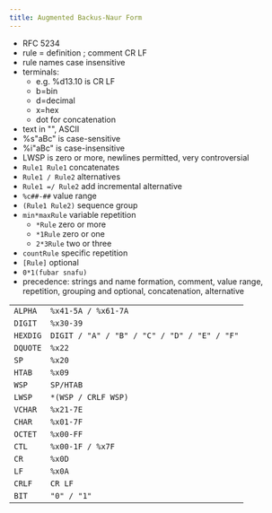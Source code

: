 ```yaml
---
title: Augmented Backus-Naur Form
---
```


- RFC 5234
- rule = definition ; comment CR LF
- rule names case insensitive
- terminals:
  - e.g. %d13.10 is CR LF
  - b=bin
  - d=decimal
  - x=hex
  - dot for concatenation
- text in "", ASCII
- %s"aBc" is case-sensitive
- %i"aBc" is case-insensitive
- LWSP is zero or more, newlines permitted, very controversial
- `Rule1 Rule1` concatenates
- `Rule1 / Rule2` alternatives
- `Rule1 =/ Rule2` add incremental alternative
- `%c##-##` value range
- `(Rule1 Rule2)` sequence group
- `min*maxRule` variable repetition
  - `*Rule` zero or more
  - `*1Rule` zero or one
  - `2*3Rule` two or three
- `countRule` specific repetition
- `[Rule]` optional
- `0*1(fubar snafu)`
- precedence: strings and name formation, comment, value range, repetition, grouping and optional, concatenation, alternative

<table>
<tr><td><code>ALPHA</code></td><td><code>%x41-5A / %x61-7A</code></td></tr>
<tr><td><code>DIGIT</code></td><td><code>%x30-39</code></td></tr>
<tr><td><code>HEXDIG</td><td><code>DIGIT / "A" / "B" / "C" / "D" / "E" / "F"</code></td></tr>
<tr><td><code>DQUOTE</td><td><code>%x22</code></td></tr>
<tr><td><code>SP</code></td><td><code>%x20</code></td></tr>
<tr><td><code>HTAB</code></td><td><code>%x09</code></td></tr>
<tr><td><code>WSP</code></td><td><code>SP/HTAB</code></td></tr>
<tr><td><code>LWSP</code></td><td><code>*(WSP / CRLF WSP)</code></td></tr>
<tr><td><code>VCHAR</code></td><td><code>%x21-7E</code></td></tr>
<tr><td><code>CHAR</code></td><td><code>%x01-7F</code></td></tr>
<tr><td><code>OCTET</code></td><td><code>%x00-FF</code></td></tr>
<tr><td><code>CTL</code></td><td><code>%x00-1F / %x7F</code></td></tr>
<tr><td><code>CR</code></td><td><code>%x0D</code></td></tr>
<tr><td><code>LF</code></td><td><code>%x0A</code></td></tr>
<tr><td><code>CRLF</code></td><td><code>CR LF</code></td></tr>
<tr><td><code>BIT</code></td><td><code>"0" / "1"</code></td></tr>
</table>
